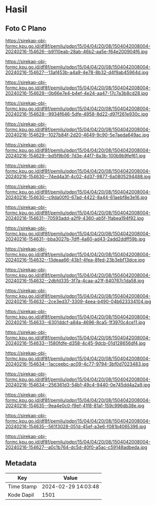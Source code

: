 # Hasil

## Foto C Plano

https://sirekap-obj-formc.kpu.go.id/df8f/pemilu/pdpr/15/04/04/20/08/1504042008004-20240216-154626--b9110eab-28ab-46b2-aa5e-f64e200904f6.jpg

https://sirekap-obj-formc.kpu.go.id/df8f/pemilu/pdpr/15/04/04/20/08/1504042008004-20240216-154627--13af453b-a4a9-4e78-8b32-d4f9ab45964d.jpg

https://sirekap-obj-formc.kpu.go.id/df8f/pemilu/pdpr/15/04/04/20/08/1504042008004-20240216-154628--0b66e7e4-b4ef-4e24-aa47-17c7a3b8cd28.jpg

https://sirekap-obj-formc.kpu.go.id/df8f/pemilu/pdpr/15/04/04/20/08/1504042008004-20240216-154628--9934f646-5dfe-4958-8d22-d97f261e930c.jpg

https://sirekap-obj-formc.kpu.go.id/df8f/pemilu/pdpr/15/04/04/20/08/1504042008004-20240216-154629--1027b84f-2d20-4649-9c90-5e7aeda649ac.jpg

https://sirekap-obj-formc.kpu.go.id/df8f/pemilu/pdpr/15/04/04/20/08/1504042008004-20240216-154629--bd5f9b06-7d3e-44f7-8a3b-100b9b9fef61.jpg

https://sirekap-obj-formc.kpu.go.id/df8f/pemilu/pdpr/15/04/04/20/08/1504042008004-20240216-154630--74ed4a3f-4c02-4d37-9877-6a0805294488.jpg

https://sirekap-obj-formc.kpu.go.id/df8f/pemilu/pdpr/15/04/04/20/08/1504042008004-20240216-154630--c9da00f0-67ad-4422-8a44-61aebf8e3e16.jpg

https://sirekap-obj-formc.kpu.go.id/df8f/pemilu/pdpr/15/04/04/20/08/1504042008004-20240216-154631--70593add-a2f9-4360-ab5f-1fabea194f92.jpg

https://sirekap-obj-formc.kpu.go.id/df8f/pemilu/pdpr/15/04/04/20/08/1504042008004-20240216-154631--bba3027b-7dff-4a60-ad43-2add2ddff59b.jpg

https://sirekap-obj-formc.kpu.go.id/df8f/pemilu/pdpr/15/04/04/20/08/1504042008004-20240216-154632--13deaa66-43b1-4fea-8fed-23b3ebf13dce.jpg

https://sirekap-obj-formc.kpu.go.id/df8f/pemilu/pdpr/15/04/04/20/08/1504042008004-20240216-154632--2dbfd335-3f7a-4caa-a21f-840767c1da58.jpg

https://sirekap-obj-formc.kpu.go.id/df8f/pemilu/pdpr/15/04/04/20/08/1504042008004-20240216-154632--2ce3ed37-3309-4eea-b490-04b623334104.jpg

https://sirekap-obj-formc.kpu.go.id/df8f/pemilu/pdpr/15/04/04/20/08/1504042008004-20240216-154633--6301ddcf-a84a-4696-8ca5-1f3970c4ce11.jpg

https://sirekap-obj-formc.kpu.go.id/df8f/pemilu/pdpr/15/04/04/20/08/1504042008004-20240216-154633--1580fdfe-d358-4c45-9dcb-01d128656df4.jpg

https://sirekap-obj-formc.kpu.go.id/df8f/pemilu/pdpr/15/04/04/20/08/1504042008004-20240216-154634--1acceebc-ac09-4c77-9794-3bf0d7023483.jpg

https://sirekap-obj-formc.kpu.go.id/df8f/pemilu/pdpr/15/04/04/20/08/1504042008004-20240216-154634--256361d3-54b1-49c4-9440-0e745dd4a2a9.jpg

https://sirekap-obj-formc.kpu.go.id/df8f/pemilu/pdpr/15/04/04/20/08/1504042008004-20240216-154635--9ea4e0c0-f9ef-41f8-81a1-159c996db38e.jpg

https://sirekap-obj-formc.kpu.go.id/df8f/pemilu/pdpr/15/04/04/20/08/1504042008004-20240216-154635--561f3028-051d-45ef-a3e6-f081b4065396.jpg

https://sirekap-obj-formc.kpu.go.id/df8f/pemilu/pdpr/15/04/04/20/08/1504042008004-20240216-154627--a0c1b764-dc5d-40f0-a5ac-c59148adbeda.jpg


## Metadata

| Key        | Value               |
| ---------- | ------------------- |
| Time Stamp | 2024-02-29 14:03:48 |
| Kode Dapil | 1501                |



